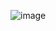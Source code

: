 ![image](https://github.com/Safe-Ride/database/assets/125586223/7359bb6b-922e-4f79-9ec7-9a54dc917979)

